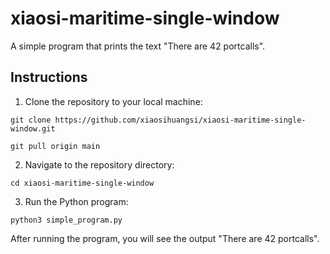# xiaosi-maritime-single-window

A simple program that prints the text "There are 42 portcalls".

## Instructions

1. Clone the repository to your local machine:
```
git clone https://github.com/xiaosihuangsi/xiaosi-maritime-single-window.git
```
```
git pull origin main
```

2. Navigate to the repository directory:

```
cd xiaosi-maritime-single-window
```

3. Run the Python program:

```
python3 simple_program.py
```

After running the program, you will see the output "There are 42 portcalls".


